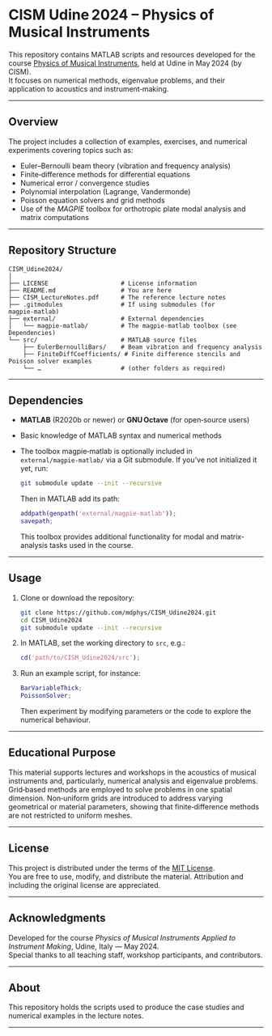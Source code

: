 # CISM Udine 2024 – Physics of Musical Instruments

This repository contains MATLAB scripts and resources developed for the course [Physics of Musical Instruments](https://cism.it/en/activities/courses/C2404/), held at Udine in May 2024 (by CISM).  
It focuses on numerical methods, eigenvalue problems, and their application to acoustics and instrument‑making.

---

## Overview

The project includes a collection of examples, exercises, and numerical experiments covering topics such as:

- Euler–Bernoulli beam theory (vibration and frequency analysis)  
- Finite‑difference methods for differential equations  
- Numerical error / convergence studies  
- Polynomial interpolation (Lagrange, Vandermonde)  
- Poisson equation solvers and grid methods  
- Use of the *MAGPIE* toolbox for orthotropic plate modal analysis and matrix computations  

---

## Repository Structure

```
CISM_Udine2024/
│
├── LICENSE                    # License information
├── README.md                  # You are here
├── CISM_LectureNotes.pdf      # The reference lecture notes 
├── .gitmodules                # If using submodules (for magpie‑matlab)
├── external/                  # External dependencies
│   └── magpie‑matlab/         # The magpie‑matlab toolbox (see Dependencies)
└── src/                       # MATLAB source files
    ├── EulerBernoulliBars/    # Beam vibration and frequency analysis
    ├── FiniteDiffCoefficients/ # Finite difference stencils and Poisson solver examples
    └── …                      # (other folders as required)
```

---

## Dependencies

- **MATLAB** (R2020b or newer) or **GNU Octave** (for open‑source users)  
- Basic knowledge of MATLAB syntax and numerical methods  
- The toolbox magpie‑matlab is optionally included in `external/magpie‑matlab/` via a Git submodule. If you’ve not initialized it yet, run:

  ```bash
  git submodule update --init --recursive
  ```

  Then in MATLAB add its path:

  ```matlab
  addpath(genpath('external/magpie‑matlab'));
  savepath;
  ```

  This toolbox provides additional functionality for modal and matrix‐analysis tasks used in the course.

---

## Usage

1. Clone or download the repository:

   ```bash
   git clone https://github.com/mdphys/CISM_Udine2024.git
   cd CISM_Udine2024
   git submodule update --init --recursive
   ```

2. In MATLAB, set the working directory to `src`, e.g.:

   ```matlab
   cd('path/to/CISM_Udine2024/src');
   ```

3. Run an example script, for instance:

   ```matlab
   BarVariableThick;
   PoissonSolver;
   ```

   Then experiment by modifying parameters or the code to explore the numerical behaviour.

---

## Educational Purpose

This material supports lectures and workshops in the acoustics of musical instruments and, particularly, numerical analysis and eigenvalue problems.  
Grid‑based methods are employed to solve problems in one spatial dimension. Non‑uniform grids are introduced to address varying geometrical or material parameters, showing that finite‐difference methods are not restricted to uniform meshes.

---

## License

This project is distributed under the terms of the [MIT License](LICENSE).  
You are free to use, modify, and distribute the material. Attribution and including the original license are appreciated.

---

## Acknowledgments

Developed for the course *Physics of Musical Instruments Applied to Instrument Making*, Udine, Italy — May 2024.  
Special thanks to all teaching staff, workshop participants, and contributors.

---

## About

This repository holds the scripts used to produce the case studies and numerical examples in the lecture notes.

---
